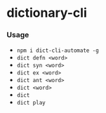 # dictionary-cli

### Usage
* ```npm i dict-cli-automate -g```
* ```dict defn <word>```
* ```dict syn <word>```
* ```dict ex <word>```
* ```dict ant <word>```
* ```dict <word>```
* ```dict```
* ```dict play```